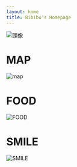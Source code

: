 ```yaml
---
layout: home
title: Bibibo's Homepage
---
```

![頭像](images/頭像.png)
# MAP
![map](images/MAP.png)
# FOOD
![FOOD](images/FOOD.png)
# SMILE
![SMILE](images/SMILE.png)
